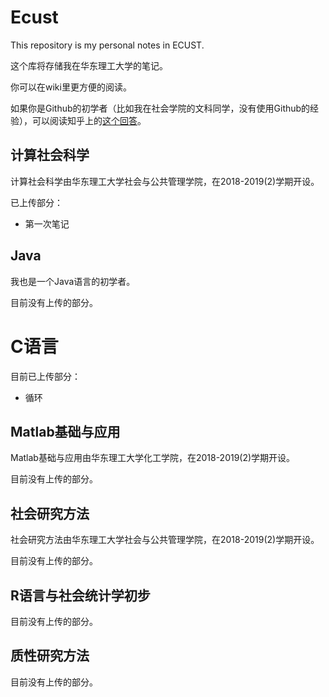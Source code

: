 # Ecust
This repository is my personal notes in ECUST.

这个库将存储我在华东理工大学的笔记。

你可以在wiki里更方便的阅读。

如果你是Github的初学者（比如我在社会学院的文科同学，没有使用Github的经验），可以阅读知乎上的[这个回答](https://www.zhihu.com/question/20070065/answer/79557687)。

## 计算社会科学

计算社会科学由华东理工大学社会与公共管理学院，在2018-2019(2)学期开设。

已上传部分：

* 第一次笔记

## Java

我也是一个Java语言的初学者。

目前没有上传的部分。

# C语言

目前已上传部分：

* 循环

## Matlab基础与应用

Matlab基础与应用由华东理工大学化工学院，在2018-2019(2)学期开设。

目前没有上传的部分。

## 社会研究方法

社会研究方法由华东理工大学社会与公共管理学院，在2018-2019(2)学期开设。

目前没有上传的部分。
## R语言与社会统计学初步
目前没有上传的部分。
## 质性研究方法
目前没有上传的部分。
